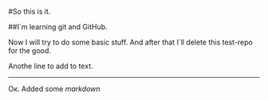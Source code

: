 #So this is it. 

##I`m learning git and GitHub.

Now I will try to do some basic stuff. And after that I`ll delete this test-repo for the good.

Anothe line to add to text.

***

Ок. Added some *markdown* 